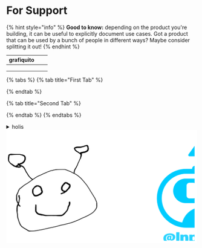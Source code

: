 # For Support

{% hint style="info" %}
**Good to know:** depending on the product you're building, it can be useful to explicitly document use cases. Got a product that can be used by a bunch of people in different ways? Maybe consider splitting it out!
{% endhint %}

| grafiquito |   |   |
| ---------- | - | - |
|            |   |   |
|            |   |   |
|            |   |   |

{% tabs %}
{% tab title="First Tab" %}

{% endtab %}

{% tab title="Second Tab" %}

{% endtab %}
{% endtabs %}

<details>

<summary>holis</summary>

holis expandible

</details>

<img src="../.gitbook/assets/file.drawing.svg" alt="Obra de arte" class="gitbook-drawing">
